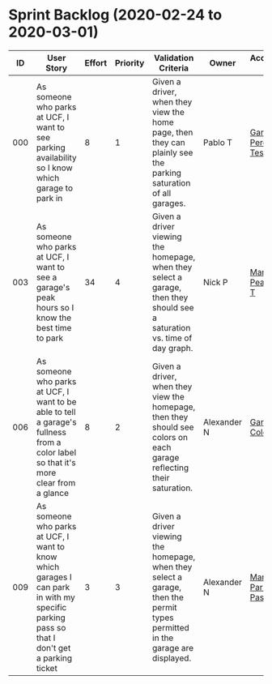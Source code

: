 # Sprint Backlog (2020-02-24 to 2020-03-01)

| ID | User Story | Effort | Priority | Validation Criteria | Owner | Acceptance Test|
|----|------------|--------|----------|---------------------|-------|---------|
| 000 | As someone who parks at UCF, I want to see parking availability so I know which garage to park in	 | 8 | 1 | 	Given a driver, when they view the home page, then they can plainly see the parking saturation of all garages. | Pablo T | [Garage Percentage Test](https://github.com/kildar2112/4331_UCFMAP/blob/master/tests/GaragePercentageTest.java)|
| 003 | As someone who parks at UCF, I want to see a garage's peak hours so I know the best time to park | 34 | 4 | Given a driver viewing the homepage, when they select a garage, then they should see a saturation vs. time of day graph. | Nick P | [Manual Peak Hours T](https://github.com/kildar2112/4331_UCFMAP/blob/master/tests/Manual%20Peak%20Hours%20Test.md) |
| 006 | As someone who parks at UCF, I want to be able to tell a garage's fullness from a color label so that it's more clear from a glance | 8 | 2 | Given a driver, when they view the homepage, then they should see colors on each garage reflecting their saturation. | Alexander N | [Garage Color Test](https://github.com/kildar2112/4331_UCFMAP/blob/master/tests/GarageColorTest.java) |
| 009 | As someone who parks at UCF, I want to know which garages I can park in with my specific parking pass so that I don't get a parking ticket | 3 | 3 | Given a driver viewing the homepage, when they select a garage, then the permit types permitted in the garage are displayed. | Alexander N | [Manual Parking Pass Test](https://github.com/kildar2112/4331_UCFMAP/blob/master/tests/Manual%20Parking%20Pass%20Test.md)|
